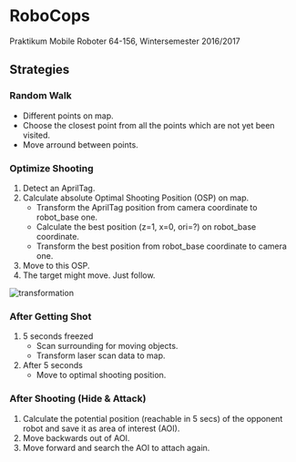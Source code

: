 # RoboCops
Praktikum Mobile Roboter 64-156, Wintersemester 2016/2017

## Strategies

### Random Walk
- Different points on map.
- Choose the closest point from all the points which are not yet been visited.
- Move arround between points.

### Optimize Shooting
1. Detect an AprilTag.
2. Calculate absolute Optimal Shooting Position (OSP) on map.
    - Transform the AprilTag position from camera coordinate to robot_base one.
    - Calculate the best position (z=1, x=0, ori=?) on robot_base coordinate.
    - Transform the best position from robot_base coordinate to camera one.
3. Move to this OSP.
4. The target might move. Just follow.

![transformation](http://i.imgur.com/HCwK6HX.jpg)

### After Getting Shot
1. 5 seconds freezed
    - Scan surrounding for moving objects.
    - Transform laser scan data to map.
2. After 5 seconds
    - Move to optimal shooting position.

### After Shooting (Hide & Attack)
1. Calculate the potential position (reachable in 5 secs) of the opponent robot and save it as area of interest (AOI).
2. Move backwards out of AOI.
3. Move forward and search the AOI to attach again.

